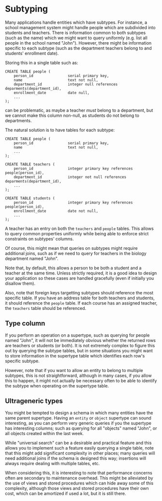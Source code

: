 # Subtyping

Many applications handle entities which have subtypes. For instance, a school management system might handle people which are subdivided into students and teachers. There is information common to both subtypes (such as the name) which we might want to query uniformly (e.g. list all people in the school named "John"). However, there might be information specific to each subtype (such as the department teachers belong to and students' enrollment date).

Storing this in a single table such as:

```
CREATE TABLE people (
    person_id                serial primary key,
    name                     text not null,
    department_id            integer null references deparments(department_id),
    enrollment_date          date null,
    ...
);
```

can be problematic, as maybe a teacher *must* belong to a department, but we cannot make this column non-null, as students do not belong to departments.

The natural solution is to have tables for each subtype:

```
CREATE TABLE people (
    person_id                serial primary key,
    name                     text not null,
    ...
);

CREATE TABLE teachers (
    person_id                integer primary key references people(person_id),
    department_id            integer not null references deparments(department_id),
    ...
);

CREATE TABLE students (
    person_id                integer primary key references people(person_id),
    enrollment_date          date not null,
    ...
);
```

A teacher has an entry on both the `teachers` and `people` tables. This allows to query common properties uniformly while being able to enforce strict constraints on subtypes' columns.

Of course, this might mean that queries on subtypes might require additional joins, such as if we need to query for teachers in the biology department named "John".

Note that, by default, this allows a person to be both a student and a teacher at the same time. Unless strictly required, it is a good idea to design your application so these cases are handled gracefully (even if initially you disallow them).

Also, note that foreign keys targetting subtypes should reference the most specific table. If you have an address table for both teachers and students, it should reference the `people` table. If each course has an assigned teacher, the `teachers` table should be referenced.

## Type column

If you perform an operation on a supertype, such as querying for people named "John", it will not be immediately obvious whether the returned rows are teachers or students (or both). It is not extremely complex to figure this out by querying the subtype tables, but in some situations you might want to store information in the supertype table which identifies each row's specific subtype.

However, note that if you want to allow an entity to belong to multiple subtypes, this is not straightforward, although in many cases, if you allow this to happen, it might not actually be necessary often to be able to identify the subtype when operating on the supertype table.

## Ultrageneric types

You might be tempted to design a schema in which many entities have the same parent supertype. Having an `entity` or `object` supertype can sound interesting, as you can perform very generic queries if you the supertype has interesting columns; such as querying for all "objects" named "John", or all objects created within the last week.

While "universal search" can be a desirable and practical feature and this allows you to implement such a feature easily querying a single table, note that this might add significant complexity in other places; many queries will need additional joins if the schema is designed this way; insertions will always require dealing with multiple tables, etc.

When considering this, it is interesting to note that performance concerns often are secondary to maintenance overhead. This might be alleviated by the use of views and stored procedures which can hide away some of this complexity, although those views and stored procedures have their own cost, which can be amortized if used a lot, but it is still there.
